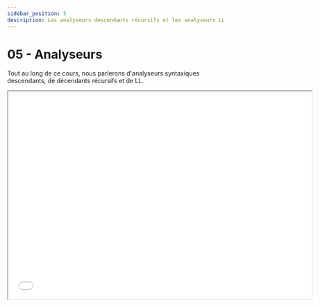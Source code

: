 ```yaml
---
sidebar_position: 5
description: Les analyseurs descendants récursifs et les analyseurs LL.
---
```


# 05 - Analyseurs

Tout au long de ce cours, nous parlerons d'analyseurs syntaxiques descendants, de décendants récursifs et de LL.

<iframe src="/cours/alf_5.pdf" loading="lazy" width="700" height="480">
    Impossible d'afficher le fichier pdf
</iframe>
